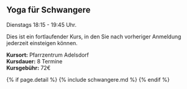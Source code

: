 ## Yoga für Schwangere

Dienstags 18:15 - 19:45 Uhr.

Dies ist ein fortlaufender Kurs, in den Sie nach vorheriger Anmeldung jederzeit einsteigen können.

**Kursort:** Pfarrzentrum Adelsdorf  
**Kursdauer:** 8 Termine  
**Kursgebühr:** 72€

{% if page.detail %}
{% include schwangere.md %}
{% endif %}
